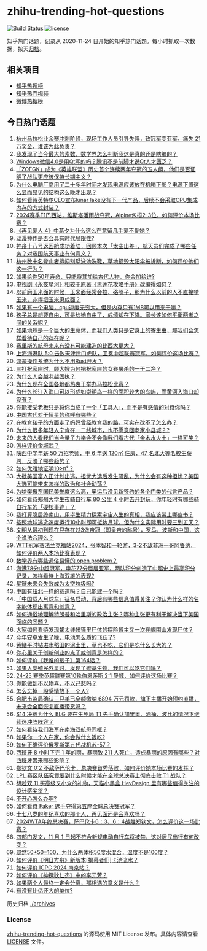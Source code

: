 # zhihu-trending-hot-questions

[![Build Status](https://github.com/justjavac/zhihu-trending-hot-questions/workflows/ci/badge.svg?branch=master)](https://github.com/justjavac/zhihu-trending-hot-questions/actions)
[![license](https://img.shields.io/github/license/justjavac/zhihu-trending-hot-questions)](https://github.com/justjavac/zhihu-trending-hot-questions/blob/master/LICENSE)

知乎热门话题，记录从 2020-11-24
日开始的知乎热门话题。每小时抓取一次数据，按天[归档](./archives)。

## 相关项目

- [知乎热搜榜](https://github.com/justjavac/zhihu-trending-top-search)
- [知乎热门视频](https://github.com/justjavac/zhihu-trending-hot-video)
- [微博热搜榜](https://github.com/justjavac/weibo-trending-hot-search)

## 今日热门话题

<!-- BEGIN -->
<!-- 最后更新时间 Mon Nov 04 2024 10:56:02 GMT+0800 (China Standard Time) -->

1. [杭州马拉松业余赛冲刺阶段，现场工作人员引导失误，致冠军变亚军，痛失 21 万奖金，谁该为此负责？](https://www.zhihu.com/question/2998750177)
1. [我发现了当今最大的素数，数学界怎么判断我这是真的还是瞎编的？](https://www.zhihu.com/question/2110809742)
1. [Windows微信4.0是用Qt写的吗？腾讯不是前脚才说Qt人才匮乏？](https://www.zhihu.com/question/2731975763)
1. [「ZOFGK」成为《英雄联盟》历史首个连续两年夺冠的五人组，他们是否证明了战队更应该保持长期主义？](https://www.zhihu.com/question/2946499913)
1. [为什么电脑厂商用了二十多年时间才发现电源应该放在机箱下部？电源下置这么显而易见的结构这么晚才出现？](https://www.zhihu.com/question/2920707420)
1. [如何看待英特尔CEO宣布lunar lake没有下一代产品，后续不会采取CPU集成内存的方式封装？](https://www.zhihu.com/question/2898123860)
1. [2024赛季F1巴西站，维斯塔潘雨战夺冠，Alpine包揽2-3位，如何评价本场比赛？](https://www.zhihu.com/question/3046643471)
1. [《再见爱人 4》中葛夕为什么这么在意留几手爱不爱她？](https://www.zhihu.com/question/2839874358)
1. [动漫神作是否会具有时代局限性?](https://www.zhihu.com/question/2658224032)
1. [神舟十八号返回舱成功着陆，回顾本次「太空出差」，航天员们完成了哪些任务？对我国航天事业有何意义？](https://www.zhihu.com/question/2818925265)
1. [杭州数十名登山者擅闯别墅泳池洗鞋，草地损毁太阳伞被折断，如何评价他们这一行为？](https://www.zhihu.com/question/2827544722)
1. [如果给你50年寿命，只能将其加给古代人物，你会加给谁?](https://www.zhihu.com/question/2120714913)
1. [电视剧《永夜星河》相较于原著《黑莲花攻略手册》改编得如何？](https://www.zhihu.com/question/2791160864)
1. [以前磨玉米面的时候，玉米面经常会拉、硌嗓子，那为什么以前的人不直接啃玉米，非得把玉米磨成面？](https://www.zhihu.com/question/2337170116)
1. [如果有一个电脑，cpu速度无穷大，但是内存只有1MB可以用来干嘛？](https://www.zhihu.com/question/2220975892)
1. [孩子总是想要自由，可是给她自由了，成绩却在下降。家长该如何平衡两者之间的关系呢？](https://www.zhihu.com/question/1773763656)
1. [如果地球是一个巨大的生命体，而我们人类只是它身上的寄生虫，那我们会怎样看待自己的存在呢？](https://www.zhihu.com/question/2507555667)
1. [赛里斯的航母未来有没有可能建造的比西大更大？](https://www.zhihu.com/question/2804605120)
1. [上海海港队 5:0 击败天津津门虎队，卫冕中超联赛冠军，如何评价这场比赛？](https://www.zhihu.com/question/2912968925)
1. [鸿蒙操作系统为什么不用Rust开发？](https://www.zhihu.com/question/644856532)
1. [三打祝家庄时，顾大嫂为何把祝家庄的女眷屠杀的一干二净？](https://www.zhihu.com/question/661329691)
1. [为什么人会越老越固执？](https://www.zhihu.com/question/2884521285)
1. [为什么现在全国各地都热衷于举办马拉松比赛？](https://www.zhihu.com/question/626450026)
1. [为什么长江入海口可以形成如崇明岛一样的面积较大的岛屿，而黄河入海口却没有？](https://www.zhihu.com/question/391526508)
1. [你能接受老板只是将你当成了一个「工具人」，而不是有感情的对待你吗？](https://www.zhihu.com/question/2269832356)
1. [中国古代对于恒星的称呼有哪些？](https://www.zhihu.com/question/28247305)
1. [在教育孩子的方面走了妈妈曾经教育我的路，可实在改不了怎么办？](https://www.zhihu.com/question/645141390)
1. [为什么很多年轻人宁肯在一二线城市，也不愿意回老家小县城？?](https://www.zhihu.com/question/2891019534)
1. [未来的人看我们当今量子力学会不会像我们看古代「金木水火土」一样可笑？](https://www.zhihu.com/question/569216318)
1. [怎样评价金城武？](https://www.zhihu.com/question/26415391)
1. [陕西中学年薪 50 万招老师，干 6 年送 120㎡ 住房，47 名北大等名校生获聘，反映了哪些趋势？](https://www.zhihu.com/question/2873792012)
1. [如何优雅地证明10>π²？](https://www.zhihu.com/question/2880320950)
1. [大批美国富人正计划出逃，担忧大选后发生骚乱，为什么会有这种担忧？美国大选可能带来怎样的政治和社会动荡？](https://www.zhihu.com/question/2898597274)
1. [为啥樊振东国民美誉度这么高，奥运后没见新签约的各个门类的代言产品？](https://www.zhihu.com/question/1497320445)
1. [如何看待郑州大学生夜骑自行车 80 公里 4 小时去开封玩，你年轻时有哪些骑自行车的「硬核事迹」？](https://www.zhihu.com/question/2973178429)
1. [我打算隐居终南山，用毕生精力探索宇宙人生的真相，我应该带上哪些书？](https://www.zhihu.com/question/604728024)
1. [按照地球逃逸速度运行10小时即可抵达月球，但为什么实际用时要三到五天？](https://www.zhihu.com/question/2506099139)
1. [文明从最初到现在只存在过3做帝冠（即皇帝的称号），罗马，波斯和中国，这个说法合理么？](https://www.zhihu.com/question/297336805)
1. [WTT冠军赛法兰克福站2024，张本智和一轮游，3-2不敌非洲一哥阿鲁纳，如何评价两人本场比赛表现？](https://www.zhihu.com/question/3031059116)
1. [数学界有哪些通俗易懂的 open problem？](https://www.zhihu.com/question/447601758)
1. [海港78分中超冠军，申花77分屈居亚军，两队积分创造了中超史上最高积分记录，怎样看待上海双雄的表现?](https://www.zhihu.com/question/2914205042)
1. [星链未来会失效成为太空垃圾吗?](https://www.zhihu.com/question/863649683)
1. [中国有纽北一样的赛道吗？自己能建一个吗？](https://www.zhihu.com/question/2500373129)
1. [「中国载人月球车」征名启动，背后有哪些信息值得关注？你认为什么样的名字能体现出寓意和创意？](https://www.zhihu.com/question/2451706011)
1. [如何通俗地理解特朗普和哈里斯的政治主张？哪种主张更有利于解决当下美国面临的问题？](https://www.zhihu.com/question/2901391027)
1. [大家如何看待发现鳌太线帐篷里尸体的探险博主又一次在崛围山发现尸体？](https://www.zhihu.com/question/2614494388)
1. [今年安卓发生了啥，电池怎么质的飞跃了?](https://www.zhihu.com/question/2121086623)
1. [黄鳝平时钻进水稻田的泥土里，草也不吃，它们是吃什么长大的？](https://www.zhihu.com/question/477751835)
1. [你心里关于创新创业的点子或创意是怎样的？](https://www.zhihu.com/question/646254700)
1. [如何评价《我推的孩子》第164话？](https://www.zhihu.com/question/2624865545)
1. [如果人类殖民外星时，发现了碳基生物，我们可以吃它们吗？](https://www.zhihu.com/question/662995426)
1. [24-25 赛季英超联赛第10轮伯恩茅斯 2:1 曼城，如何评价这场比赛？](https://www.zhihu.com/question/2936833119)
1. [你能做到不以物喜，不以己悲吗？](https://www.zhihu.com/question/2939124089)
1. [怎么忘掉一段感情放下一个人?](https://www.zhihu.com/question/2840325788)
1. [合肥市监局确认三只羊已全额缴纳 6894 万元罚款，旗下主播开始预约直播，未来会全面恢复直播带货吗？](https://www.zhihu.com/question/2887523187)
1. [S14 决赛为什么 BLG 要在生死局 T1 先手确认加里奥、酒桶、波比的情况下继续选冲阵阵容？](https://www.zhihu.com/question/2945780246)
1. [如何看待我们海军在南海双航母同框？](https://www.zhihu.com/question/2713323785)
1. [如果你一个人在家，你会做什么饭吃?](https://www.zhihu.com/question/626724634)
1. [如何正确评价俄罗斯第五代战机苏-57？](https://www.zhihu.com/question/63985755)
1. [西班牙 8 小时下完 1 年的雨，暴雨致 211 人死亡，造成暴雨的原因有哪些？对西班牙带来哪些影响？](https://www.zhihu.com/question/2929032695)
1. [郑钦文 0:2 不敌萨巴伦卡，总决赛首秀落败，如何评价她本场比赛的发挥？](https://www.zhihu.com/question/2972596162)
1. [LPL 赛区队伍究竟要到什么时候才能在全球总决赛上彻底击败 T1 战队？](https://www.zhihu.com/question/2946201630)
1. [想趁双 11 买高级又小众的礼物，天猫小黑盒 HeyDesign 里有哪些值得关注的设计感尖货？](https://www.zhihu.com/question/2978979799)
1. [不开心怎么办啊?](https://www.zhihu.com/question/2924788503)
1. [如何看待 Faker 选手夺得第五座全球总决赛冠军？](https://www.zhihu.com/question/2945624772)
1. [十七八岁的年纪喜欢的那个人，再见面还是会喜欢吗？](https://www.zhihu.com/question/906111762)
1. [2024WTA年终总决赛，萨巴伦卡6：3、6：4战胜郑钦文，怎么评价这一场比赛？](https://www.zhihu.com/question/2942540637)
1. [四部门发文，11 月 1 日起不符合新规电动自行车将被禁，这对居民出行有何改变？](https://www.zhihu.com/question/807421840)
1. [既然50+50=100，为什么两体积50度水混合，温度不是100度？](https://www.zhihu.com/question/661567130)
1. [如何评价《明日方舟》新版本[揭幕者们]卡池流水？](https://www.zhihu.com/question/2834504731)
1. [如何评价 ICPC 2024 南京站？](https://www.zhihu.com/question/1697731848)
1. [如何评价《神探狄仁杰》中的李元芳？](https://www.zhihu.com/question/58535668)
1. [如果两个人最终一定会分离，那相遇的意义是什么？](https://www.zhihu.com/question/737148613)
1. [有没有比亿还大的单位?](https://www.zhihu.com/question/2573354871)

<!-- END -->

历史归档 [./archives](./archives)

### License

[zhihu-trending-hot-questions](https://github.com/justjavac/zhihu-trending-hot-questions)
的源码使用 MIT License 发布。具体内容请查看 [LICENSE](./LICENSE) 文件。
